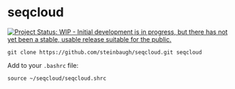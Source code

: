 # seqcloud

[![Project Status: WIP - Initial development is in progress, but there has not yet been a stable, usable release suitable for the public.](http://www.repostatus.org/badges/latest/wip.svg)](http://www.repostatus.org/#wip)

```{bash}
git clone https://github.com/steinbaugh/seqcloud.git seqcloud
```

Add to your `.bashrc` file:

```{bash}
source ~/seqcloud/seqcloud.shrc
```
